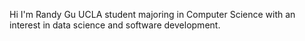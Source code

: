 Hi I'm Randy Gu UCLA student majoring in Computer Science with an interest in data science and software development.
